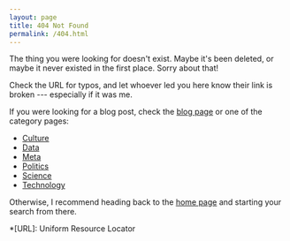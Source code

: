 ```yaml
---
layout: page
title: 404 Not Found
permalink: /404.html
---
```


The thing you were looking for doesn't exist.
Maybe it's been deleted, or maybe it never existed in the first place.
Sorry about that!

Check the URL for typos,
and let whoever led you here know their link is broken ---
especially if it was me.

If you were looking for a blog post, check the [blog page](/blog) or one of the
category pages:
* [Culture](/blog/culture)
* [Data](/blog/data)
* [Meta](/blog/meta)
* [Politics](/blog/politics)
* [Science](/blog/science)
* [Technology](/blog/tech)

Otherwise, I recommend heading back to the [home page](/) and starting your
search from there.

*[URL]: Uniform Resource Locator
